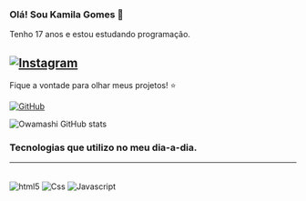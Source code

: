 ### Olá! Sou Kamila Gomes 👋
Tenho 17 anos e estou estudando programação. 

[![Instagram](https://img.shields.io/badge/Instagram-E4405F?style=for-the-badge&logo=instagram&logoColor=white)](https://www.instagram.com/owamashi/) 
----

Fique a vontade para olhar meus projetos! ⭐

[![GitHub](https://img.shields.io/badge/GitHub-100000?style=for-the-badge&logo=github&logoColor=white)](https://github.com/Owamashi/Owamashi)

![Owamashi GitHub stats](https://github-readme-stats.vercel.app/api?username=Owamashi&show_icons=true&theme=radical)

### Tecnologias que utilizo no meu dia-a-dia.
---
<div style="display: inline-block"><br/>
    <img align="center" alt="html5" src="https://img.shields.io/badge/HTML5-E34F26?style=for-the-badge&logo=html5&logoColor=white">
    <img align="center" alt="Css" src="https://img.shields.io/badge/CSS3-1572B6?style=for-the-badge&logo=css3&logoColor=white">
    <img align="center" alt="Javascript" src="https://img.shields.io/badge/JavaScript-323330?style=for-the-badge&logo=javascript&logoColor=F7DF1E">
    <img align="center" alt="Python" src="(https://img.shields.io/badge/python-3670A0?style=for-the-badge&logo=python&logoColor=ffdd54)>
</div>

Estou aprendendo cada vez mais sobre programação, Por enquanto utilizo somente o básico!

----


